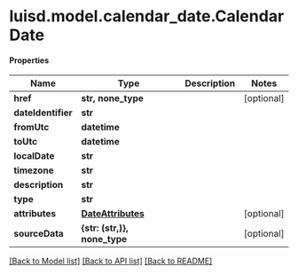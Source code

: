 # luisd.model.calendar_date.CalendarDate

#### Properties
Name | Type | Description | Notes
------------ | ------------- | ------------- | -------------
**href** | **str, none_type** |  | [optional] 
**dateIdentifier** | **str** |  | 
**fromUtc** | **datetime** |  | 
**toUtc** | **datetime** |  | 
**localDate** | **str** |  | 
**timezone** | **str** |  | 
**description** | **str** |  | 
**type** | **str** |  | 
**attributes** | [**DateAttributes**](DateAttributes.md) |  | [optional] 
**sourceData** | **{str: (str,)}, none_type** |  | [optional] 

[[Back to Model list]](../../README.md#documentation-for-models) [[Back to API list]](../../README.md#documentation-for-api-endpoints) [[Back to README]](../../README.md)

